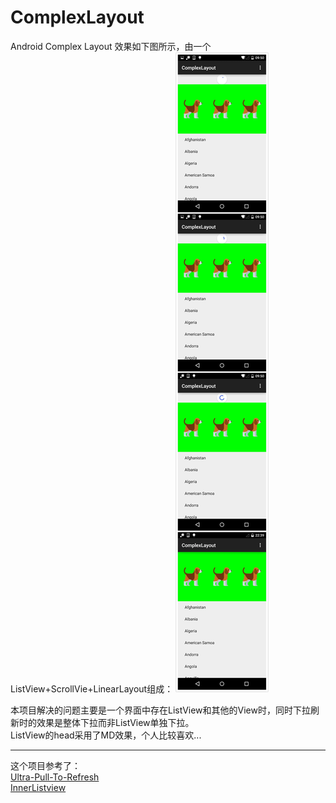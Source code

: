 # ComplexLayout
Android Complex Layout
效果如下图所示，由一个ListView+ScrollVie+LinearLayout组成：
![效果截图](https://github.com/LeeeYou/ComplexLayout/blob/master/complexlayout.jpg)<br>

本项目解决的问题主要是一个界面中存在ListView和其他的View时，同时下拉刷新时的效果是整体下拉而非ListView单独下拉。<br>
ListView的head采用了MD效果，个人比较喜欢...

---

这个项目参考了：<br>
[Ultra-Pull-To-Refresh](https://github.com/liaohuqiu/android-Ultra-Pull-To-Refresh)<br>
[InnerListview](https://github.com/ZhaoKaiQiang/InnerListview)
